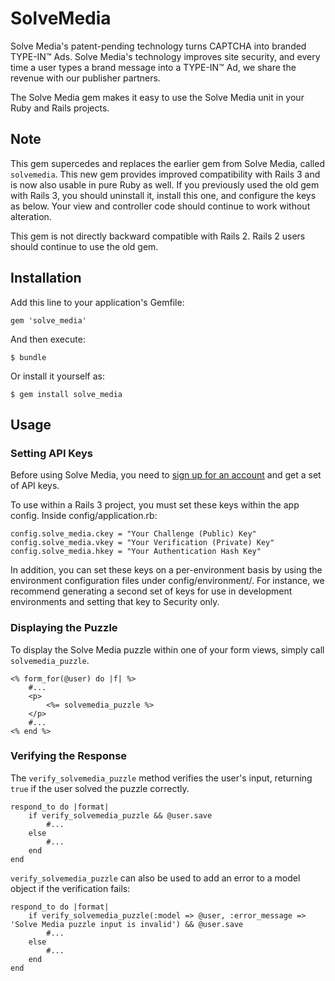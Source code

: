 # SolveMedia

Solve Media's patent-pending technology turns CAPTCHA into branded 
TYPE-IN&trade; Ads. Solve Media's technology improves site security, and every 
time a user types a brand message into a TYPE-IN&trade; Ad, we share the 
revenue with our publisher partners.

The Solve Media gem makes it easy to use the Solve Media unit in your Ruby and
Rails projects.

## Note

This gem supercedes and replaces the earlier gem from Solve Media, called
`solvemedia`. This new gem provides improved compatibility with Rails 3 and
is now also usable in pure Ruby as well. If you previously used the old gem with
Rails 3, you should uninstall it, install this one, and configure the keys as
below. Your view and controller code should continue to work without alteration.

This gem is not directly backward compatible with Rails 2. Rails 2 users should 
continue to use the old gem.

## Installation

Add this line to your application's Gemfile:

    gem 'solve_media'

And then execute:

    $ bundle

Or install it yourself as:

    $ gem install solve_media

## Usage

### Setting API Keys
Before using Solve Media, you need to 
[sign up for an account](https://portal.solvemedia.com/portal/public/signup) 
and get a set of API keys. 

To use within a Rails 3 project, you must set these keys within the app config.
Inside config/application.rb:

    config.solve_media.ckey = "Your Challenge (Public) Key"
    config.solve_media.vkey = "Your Verification (Private) Key"
    config.solve_media.hkey = "Your Authentication Hash Key"

In addition, you can set these keys on a per-environment basis by using the
environment configuration files under config/environment/. For instance, we
recommend generating a second set of keys for use in development environments
and setting that key to Security only.

### Displaying the Puzzle

To display the Solve Media puzzle within one of your form views, simply call
`solvemedia_puzzle`.

    <% form_for(@user) do |f| %>
        #...
        <p>
            <%= solvemedia_puzzle %>
        </p>
        #...
    <% end %>

### Verifying the Response

The `verify_solvemedia_puzzle` method verifies the user's input, returning
`true` if the user solved the puzzle correctly.

    respond_to do |format|
        if verify_solvemedia_puzzle && @user.save
            #...
        else
            #...
        end
    end

`verify_solvemedia_puzzle` can also be used to add an error to a model object
if the verification fails:

    respond_to do |format|
        if verify_solvemedia_puzzle(:model => @user, :error_message => 'Solve Media puzzle input is invalid') && @user.save
            #...
        else
            #...
        end
    end
